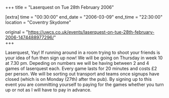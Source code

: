 +++
title = "Laserquest on Tue 28th February 2006"

[extra]
time = "00:30:00"
end_date = "2006-03-09"
end_time = "22:30:00"
location = "Coventry Skydome"

original = "https://uwcs.co.uk/events/laserquest-on-tue-28th-february-2006-1474488977296/"    
+++

Laserquest, Yay\! If running around in a room trying to shoot your friends is your idea of fun then sign up now\! We will be going on Thursday in week 10 at 7.30 pm. Depeding on numbers we will be having between 2 and 4 games of laserquest each. Every game lasts for 20 minutes and costs £2 per person. We will be sorting out transport and teams once signups have closed (which is on Monday (27th) after the pub). By signing up to this event you are committing yourself to paying for the games whether you turn up or not as I will have to pay in advance.

